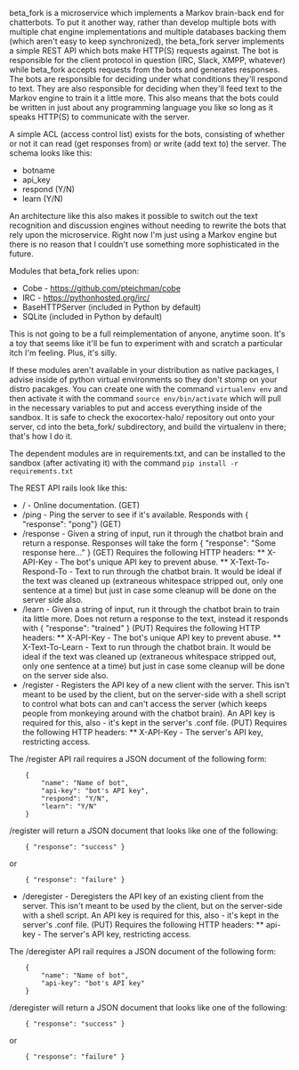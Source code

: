 beta_fork is a microservice which implements a Markov brain-back end for chatterbots.  To put it another way, rather than develop multiple bots with multiple chat engine implementations and multiple databases backing them (which aren't easy to keep synchronized), the beta_fork server implements a simple REST API which bots make HTTP(S) requests against.  The bot is responsible for the client protocol in question (IRC, Slack, XMPP, whatever) while beta_fork accepts requests from the bots and generates responses.  The bots are responsible for deciding under what conditions they'll respond to text.  They are also responsible for deciding when they'll feed text to the Markov engine to train it a little more.  This also means that the bots could be written in just about any programming language you like so long as it speaks HTTP(S) to communicate with the server.

A simple ACL (access control list) exists for the bots, consisting of whether or not it can read (get responses from) or write (add text to) the server.  The schema looks like this:

* botname
* api_key
* respond (Y/N)
* learn (Y/N)

An architecture like this also makes it possible to switch out the text recognition and discussion engines without needing to rewrite the bots that rely upon the microservice.  Right now I'm just using a Markov engine but there is no reason that I couldn't use something more sophisticated in the future.

Modules that beta_fork relies upon:

* Cobe - https://github.com/pteichman/cobe
* IRC - https://pythonhosted.org/irc/
* BaseHTTPServer (included in Python by default)
* SQLite (included in Python by default)

This is not going to be a full reimplementation of anyone, anytime soon.  It's a toy that seems like it'll be fun to experiment with and scratch a particular itch I'm feeling.  Plus, it's silly.

If these modules aren't available in your distribution as native packages, I advise inside of python virtual environments so they don't stomp on your distro pacakges.  You can create one with the command `virtualenv env` and then activate it with the command `source env/bin/activate` which will pull in the necessary variables to put and access everything inside of the sandbox.  It is safe to check the exocortex-halo/ repository out onto your server, cd into the beta_fork/ subdirectory, and build the virtualenv in there; that's how I do it.

The dependent modules are in requirements.txt, and can be installed to the sandbox (after activating it) with the command `pip install -r requirements.txt`

The REST API rails look like this:

* / - Online documentation. (GET)
* /ping - Ping the server to see if it's available.  Responds with { "response": "pong"} (GET)
* /response - Given a string of input, run it through the chatbot brain and return a response.  Responses will take the form { "response": "Some response here..." }  (GET)  Requires the following HTTP headers:
** X-API-Key - The bot's unique API key to prevent abuse.
** X-Text-To-Respond-To - Text to run through the chatbot brain.  It would be ideal if the text was cleaned up (extraneous whitespace stripped out, only one sentence at a time) but just in case some cleanup will be done on the server side also.
* /learn - Given a string of input, run it through the chatbot brain to train ita little more.  Does not return a response to the text, instead it responds with { "response": "trained" }  (PUT)  Requires the following HTTP headers:
** X-API-Key - The bot's unique API key to prevent abuse.
** X-Text-To-Learn - Text to run through the chatbot brain.  It would be ideal if the text was cleaned up (extraneous whitespace stripped out, only one sentence at a time) but just in case some cleanup will be done on the server side also.
* /register - Registers the API key of a new client with the server.  This isn't meant to be used by the client, but on the server-side with a shell script to control what bots can and can't access the server (which keeps people from monkeying around with the chatbot brain).  An API key is required for this, also - it's kept in the server's .conf file.  (PUT)  Requires the following HTTP headers:
** X-API-Key - The server's API key, restricting access.

The /register API rail requires a JSON document of the following form:

```
    {
        "name": "Name of bot",
        "api-key": "bot's API key",
        "respond": "Y/N",
        "learn": "Y/N"
    }
```

/register will return a JSON document that looks like one of the following:

```
    { "response": "success" }
```

or

```
    { "response": "failure" }
```

* /deregister - Deregisters the API key of an existing client from the server.  This isn't meant to be used by the client, but on the server-side with a shell script.  An API key is required for this, also - it's kept in the server's .conf file.  (PUT)  Requires the following HTTP headers:
** api-key - The server's API key, restricting access.

The /deregister API rail requires a JSON document of the following form:

```
    {
        "name": "Name of bot",
        "api-key": "bot's API key"
    }
```

/deregister will return a JSON document that looks like one of the following:

```
    { "response": "success" }
```

or

```
    { "response": "failure" }
```

